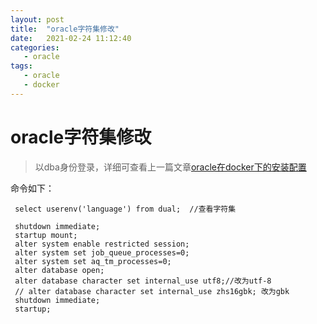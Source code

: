 ```yaml
---
layout: post
title:  "oracle字符集修改"
date:   2021-02-24 11:12:40
categories: 
   - oracle
tags:
   - oracle
   - docker
---
```


# oracle字符集修改

> 以dba身份登录，详细可查看上一篇文章[oracle在docker下的安装配置](oracle在docker下的安装配置.md)

命令如下：

```
 select userenv('language') from dual;  //查看字符集

 shutdown immediate;
 startup mount;
 alter system enable restricted session;
 alter system set job_queue_processes=0;
 alter system set aq_tm_processes=0;
 alter database open;
 alter database character set internal_use utf8;//改为utf-8
 // alter database character set internal_use zhs16gbk; 改为gbk
 shutdown immediate;
 startup;


```